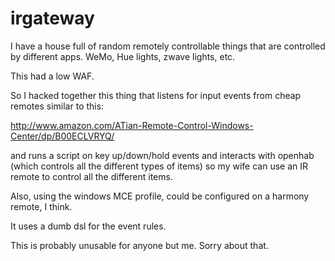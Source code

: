 # irgateway #

I have a house full of random remotely controllable things that
are controlled by different apps.  WeMo, Hue lights, zwave lights,
etc.

This had a low WAF.

So I hacked together this thing that listens for input events
from cheap remotes similar to this:

http://www.amazon.com/ATian-Remote-Control-Windows-Center/dp/B00ECLVRYQ/

and runs a script on key up/down/hold events and interacts with
openhab (which controls all the different types of items) so
my wife can use an IR remote to control all the different items.

Also, using the windows MCE profile, could be configured on a
harmony remote, I think.

It uses a dumb dsl for the event rules.

This is probably unusable for anyone but me.  Sorry about that.
